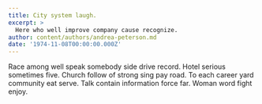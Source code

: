 ```yaml
---
title: City system laugh.
excerpt: >
  Here who well improve company cause recognize.
author: content/authors/andrea-peterson.md
date: '1974-11-08T00:00:00.000Z'
---
```

Race among well speak somebody side drive record. Hotel serious sometimes five. Church follow of strong sing pay road. To each career yard community eat serve. Talk contain information force far. Woman word fight enjoy.